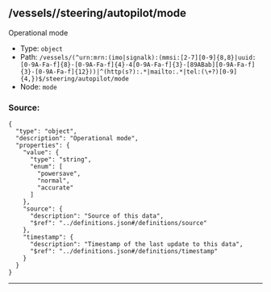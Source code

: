 ## /vessels/<RegExp>/steering/autopilot/mode

Operational mode

* Type: `object`
* Path: `/vessels/(^urn:mrn:(imo|signalk):(mmsi:[2-7][0-9]{8,8}|uuid:[0-9A-Fa-f]{8}-[0-9A-Fa-f]{4}-4[0-9A-Fa-f]{3}-[89ABab][0-9A-Fa-f]{3}-[0-9A-Fa-f]{12}))|^(http(s?):.*|mailto:.*|tel:(\+?)[0-9]{4,})$/steering/autopilot/mode`
* Node: `mode`

### Source:
```
{
  "type": "object",
  "description": "Operational mode",
  "properties": {
    "value": {
      "type": "string",
      "enum": [
        "powersave",
        "normal",
        "accurate"
      ]
    },
    "source": {
      "description": "Source of this data",
      "$ref": "../definitions.json#/definitions/source"
    },
    "timestamp": {
      "description": "Timestamp of the last update to this data",
      "$ref": "../definitions.json#/definitions/timestamp"
    }
  }
}
```

---
